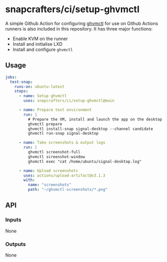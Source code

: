 # snapcrafters/ci/setup-ghvmctl

A simple Github Action for configuring [ghvmctl](https://github.com/snapcrafters/ghvmctl) for use
on Github Actions runners is also included in this repository. It has three major functions:

- Enable KVM on the runner
- Install and initialise LXD
- Install and configure `ghvmctl`

## Usage

```yaml
jobs:
  test-snap:
    runs-on: ubuntu-latest
    steps:
      - name: Setup ghvmctl
        uses: snapcrafters/ci/setup-ghvmctl@main

      - name: Prepare test environment
        run: |
          # Prepare the VM, install and launch the app on the desktop
          ghvmctl prepare
          ghvmctl install-snap signal-desktop --channel candidate
          ghvmctl run-snap signal-desktop

      - name: Take screenshots & output logs
        run: |
          ghvmctl screenshot-full
          ghvmctl screenshot-window
          ghvmctl exec "cat /home/ubuntu/signal-desktop.log"

      - name: Upload screenshots
        uses: actions/upload-artifact@v3.1.3
        with:
          name: "screenshots"
          path: "~/ghvmctl-screenshots/*.png"
```

## API

### Inputs

None

### Outputs

None
